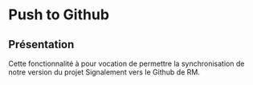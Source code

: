 # Push to Github

## Présentation
Cette fonctionnalité à pour vocation de permettre la synchronisation de notre version du projet Signalement vers le Github de RM.

